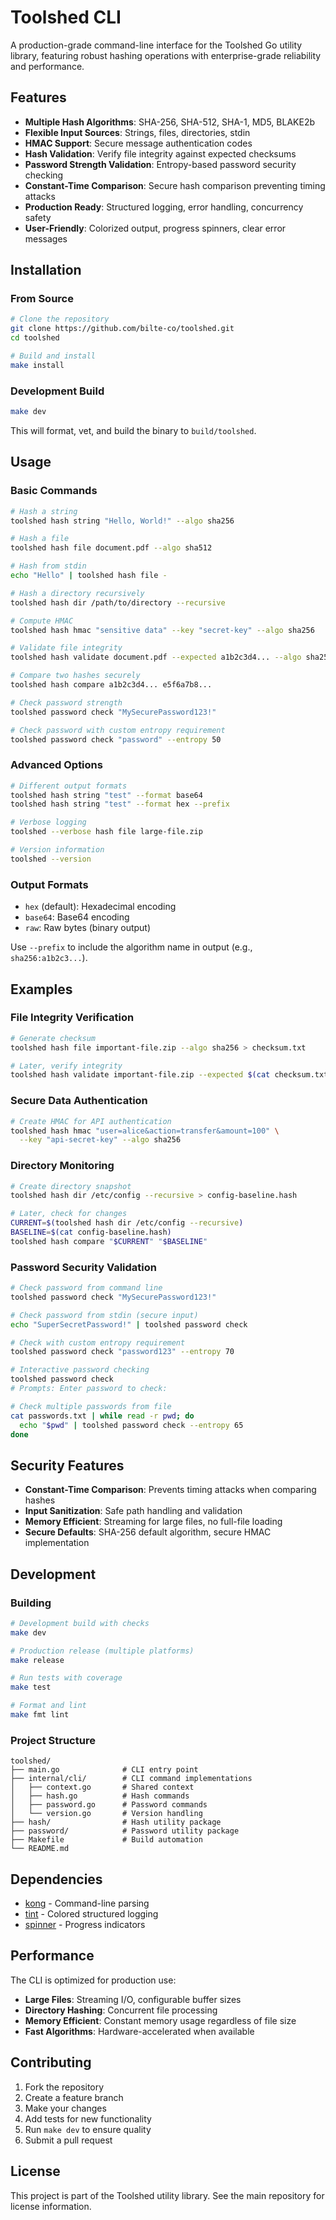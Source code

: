 # Toolshed CLI

A production-grade command-line interface for the Toolshed Go utility library, featuring robust hashing operations with enterprise-grade reliability and performance.

## Features

- **Multiple Hash Algorithms**: SHA-256, SHA-512, SHA-1, MD5, BLAKE2b
- **Flexible Input Sources**: Strings, files, directories, stdin
- **HMAC Support**: Secure message authentication codes
- **Hash Validation**: Verify file integrity against expected checksums
- **Password Strength Validation**: Entropy-based password security checking
- **Constant-Time Comparison**: Secure hash comparison preventing timing attacks
- **Production Ready**: Structured logging, error handling, concurrency safety
- **User-Friendly**: Colorized output, progress spinners, clear error messages

## Installation

### From Source

```bash
# Clone the repository
git clone https://github.com/bilte-co/toolshed.git
cd toolshed

# Build and install
make install
```

### Development Build

```bash
make dev
```

This will format, vet, and build the binary to `build/toolshed`.

## Usage

### Basic Commands

```bash
# Hash a string
toolshed hash string "Hello, World!" --algo sha256

# Hash a file
toolshed hash file document.pdf --algo sha512

# Hash from stdin
echo "Hello" | toolshed hash file -

# Hash a directory recursively
toolshed hash dir /path/to/directory --recursive

# Compute HMAC
toolshed hash hmac "sensitive data" --key "secret-key" --algo sha256

# Validate file integrity
toolshed hash validate document.pdf --expected a1b2c3d4... --algo sha256

# Compare two hashes securely
toolshed hash compare a1b2c3d4... e5f6a7b8...

# Check password strength
toolshed password check "MySecurePassword123!"

# Check password with custom entropy requirement
toolshed password check "password" --entropy 50
```

### Advanced Options

```bash
# Different output formats
toolshed hash string "test" --format base64
toolshed hash string "test" --format hex --prefix

# Verbose logging
toolshed --verbose hash file large-file.zip

# Version information
toolshed --version
```

### Output Formats

- `hex` (default): Hexadecimal encoding
- `base64`: Base64 encoding  
- `raw`: Raw bytes (binary output)

Use `--prefix` to include the algorithm name in output (e.g., `sha256:a1b2c3...`).

## Examples

### File Integrity Verification

```bash
# Generate checksum
toolshed hash file important-file.zip --algo sha256 > checksum.txt

# Later, verify integrity
toolshed hash validate important-file.zip --expected $(cat checksum.txt) --algo sha256
```

### Secure Data Authentication

```bash
# Create HMAC for API authentication
toolshed hash hmac "user=alice&action=transfer&amount=100" \
  --key "api-secret-key" --algo sha256
```

### Directory Monitoring

```bash
# Create directory snapshot
toolshed hash dir /etc/config --recursive > config-baseline.hash

# Later, check for changes
CURRENT=$(toolshed hash dir /etc/config --recursive)
BASELINE=$(cat config-baseline.hash)
toolshed hash compare "$CURRENT" "$BASELINE"
```

### Password Security Validation

```bash
# Check password from command line
toolshed password check "MySecurePassword123!"

# Check password from stdin (secure input)
echo "SuperSecretPassword!" | toolshed password check

# Check with custom entropy requirement
toolshed password check "password123" --entropy 70

# Interactive password checking
toolshed password check
# Prompts: Enter password to check: 

# Check multiple passwords from file
cat passwords.txt | while read -r pwd; do
  echo "$pwd" | toolshed password check --entropy 65
done
```

## Security Features

- **Constant-Time Comparison**: Prevents timing attacks when comparing hashes
- **Input Sanitization**: Safe path handling and validation
- **Memory Efficient**: Streaming for large files, no full-file loading
- **Secure Defaults**: SHA-256 default algorithm, secure HMAC implementation

## Development

### Building

```bash
# Development build with checks
make dev

# Production release (multiple platforms)
make release

# Run tests with coverage
make test

# Format and lint
make fmt lint
```

### Project Structure

```
toolshed/
├── main.go              # CLI entry point
├── internal/cli/        # CLI command implementations
│   ├── context.go       # Shared context
│   ├── hash.go          # Hash commands
│   ├── password.go      # Password commands
│   └── version.go       # Version handling
├── hash/                # Hash utility package
├── password/            # Password utility package
├── Makefile             # Build automation
└── README.md
```

## Dependencies

- [kong](https://github.com/alecthomas/kong) - Command-line parsing
- [tint](https://github.com/lmittmann/tint) - Colored structured logging
- [spinner](https://github.com/briandowns/spinner) - Progress indicators

## Performance

The CLI is optimized for production use:

- **Large Files**: Streaming I/O, configurable buffer sizes
- **Directory Hashing**: Concurrent file processing
- **Memory Efficient**: Constant memory usage regardless of file size
- **Fast Algorithms**: Hardware-accelerated when available

## Contributing

1. Fork the repository
2. Create a feature branch
3. Make your changes
4. Add tests for new functionality
5. Run `make dev` to ensure quality
6. Submit a pull request

## License

This project is part of the Toolshed utility library. See the main repository for license information.

